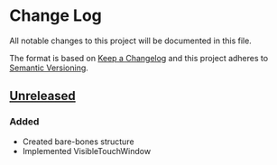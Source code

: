 # Change Log
All notable changes to this project will be documented in this file.

The format is based on [Keep a Changelog](http://keepachangelog.com/) and this project adheres to [Semantic Versioning](http://semver.org/).

## [Unreleased]
### Added
- Created bare-bones structure
- Implemented VisibleTouchWindow

[Unreleased]: https://github.com/TrebleFM/VisibleTouchViewSwift/tree/develop
